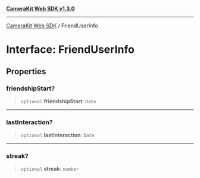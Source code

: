 [**CameraKit Web SDK v1.3.0**](../README.md)

***

[CameraKit Web SDK](../globals.md) / FriendUserInfo

# Interface: FriendUserInfo

## Properties

### friendshipStart?

> `optional` **friendshipStart**: `Date`

***

### lastInteraction?

> `optional` **lastInteraction**: `Date`

***

### streak?

> `optional` **streak**: `number`
